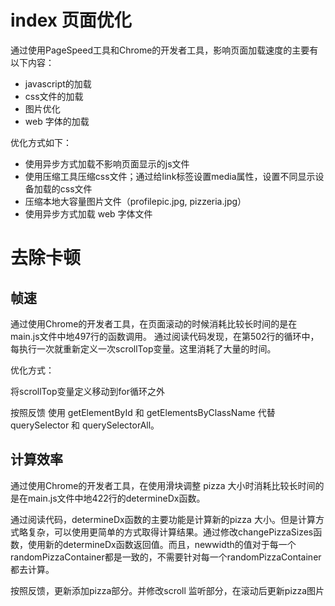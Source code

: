 # index 页面优化

通过使用PageSpeed工具和Chrome的开发者工具，影响页面加载速度的主要有以下内容：

+ javascript的加载
+ css文件的加载
+ 图片优化
+ web 字体的加载

优化方式如下：

+ 使用异步方式加载不影响页面显示的js文件
+ 使用压缩工具压缩css文件；通过给link标签设置media属性，设置不同显示设备加载的css文件
+ 压缩本地大容量图片文件（profilepic.jpg, pizzeria.jpg） 
+ 使用异步方式加载 web 字体文件

# 去除卡顿

## 帧速

通过使用Chrome的开发者工具，在页面滚动的时候消耗比较长时间的是在main.js文件中地497行的函数调用。
通过阅读代码发现，在第502行的循环中，每执行一次就重新定义一次scrollTop变量。这里消耗了大量的时间。

优化方式：

将scrollTop变量定义移动到for循环之外

按照反馈 使用 getElementById 和 getElementsByClassName 代替 querySelector 和 querySelectorAll。

## 计算效率

通过使用Chrome的开发者工具，在使用滑块调整 pizza 大小时消耗比较长时间的是在main.js文件中地422行的determineDx函数。

通过阅读代码，determineDx函数的主要功能是计算新的pizza 大小。但是计算方式略复杂，可以使用更简单的方式取得计算结果。通过修改changePizzaSizes函数，使用新的determineDx函数返回值。而且，newwidth的值对于每一个randomPizzaContainer都是一致的，不需要针对每一个randomPizzaContainer都去计算。

按照反馈，更新添加pizza部分。并修改scroll 监听部分，在滚动后更新pizza图片